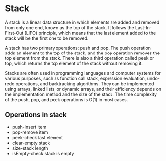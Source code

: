 # Stack

A stack is a linear data structure in which elements are added and removed from only one end, known as the top of the stack. It follows the Last-In-First-Out (LIFO) principle, which means that the last element added to the stack will be the first one to be removed.

A stack has two primary operations: push and pop. The push operation adds an element to the top of the stack, and the pop operation removes the top element from the stack. There is also a third operation called peek or top, which returns the top element of the stack without removing it.

Stacks are often used in programming languages and computer systems for various purposes, such as function call stack, expression evaluation, undo-redo operations, and backtracking algorithms. They can be implemented using arrays, linked lists, or dynamic arrays, and their efficiency depends on the implementation method and the size of the stack. The time complexity of the push, pop, and peek operations is O(1) in most cases.

## Operations in stack

- push-insert item
- pop-remove item
- peek-check last element
- clear-empty stack
- size-stack length
- isEmpty-check stack is empty
